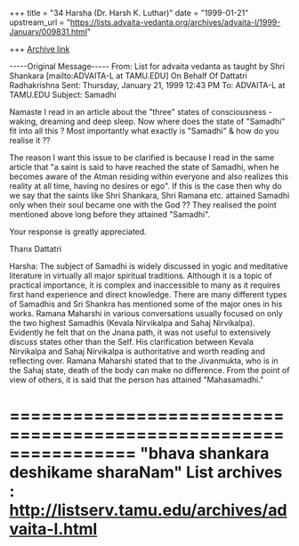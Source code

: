 +++
title = "34 Harsha (Dr. Harsh K. Luthar)"
date = "1999-01-21"
upstream_url = "https://lists.advaita-vedanta.org/archives/advaita-l/1999-January/009831.html"

+++
[Archive link](https://lists.advaita-vedanta.org/archives/advaita-l/1999-January/009831.html)

-----Original Message-----
From:   List for advaita vedanta as taught by Shri Shankara
[mailto:ADVAITA-L at TAMU.EDU] On Behalf Of Dattatri Radhakrishna
Sent:   Thursday, January 21, 1999 12:43 PM
To:     ADVAITA-L at TAMU.EDU
Subject:        Samadhi

Namaste
   I read in an article about the "three" states of consciousness -
waking, dreaming and deep sleep. Now where does the state of "Samadhi"
fit into all this ? Most importantly what exactly is "Samadhi" & how do
you realise it ??

   The reason I want this issue to be clarified is because I read in the
same article that "a saint is said to have reached the state of Samadhi,
when he becomes aware of the Atman residing within everyone and also
realizes this reality at all time, having no desires or ego". If this is
the case then why do we say that the saints like Shri Shankara, Shri
Ramana etc. attained Samadhi only when their soul became one with the
God ?? They realised the point mentioned above long before they attained
"Samadhi".

Your response is greatly appreciated.

Thanx
Dattatri

Harsha: The subject of Samadhi is widely discussed in yogic and meditative
literature in virtually all major spiritual traditions.  Although it is a
topic of practical importance, it is complex and inaccessible to many as it
requires first hand experience and direct knowledge. There are many
different types of Samadhis and Sri Shankra has mentioned some of the major
ones in his works.  Ramana Maharshi in various conversations usually focused
on only the two highest Samadhis (Kevala Nirvikalpa and Sahaj Nirvikalpa).
Evidently he felt that on the Jnana path, it was not useful to extensively
discuss states other than the Self. His clarification between Kevala
Nirvikalpa  and Sahaj Nirvikalpa is authoritative and worth reading and
reflecting over.  Ramana Maharshi stated that to the Jivanmukta, who is in
the Sahaj state, death of the body can make no difference. From the point of
view of others, it is said that the person has attained "Mahasamadhi."

================================================================
"bhava shankara deshikame sharaNam"
List archives : http://listserv.tamu.edu/archives/advaita-l.html
================================================================

